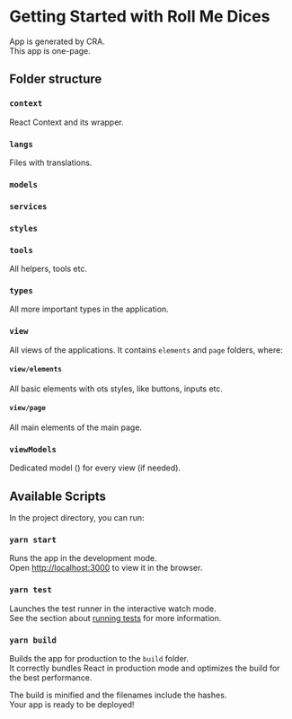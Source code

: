 # Getting Started with Roll Me Dices
App is generated by CRA. \
This app is one-page.

## Folder structure

### `context`
React Context and its wrapper.

### `langs`
Files with translations.

### `models`

### `services`

### `styles`

### `tools`
All helpers, tools etc.

### `types`
All more important types in the application.

### `view`
All views of the applications. It contains `elements` and `page` folders, where:

#### `view/elements`
All basic elements with ots styles, like buttons, inputs etc.

#### `view/page`
All main elements of the main page.

### `viewModels`
Dedicated model () for every view (if needed).

## Available Scripts

In the project directory, you can run:

### `yarn start`
Runs the app in the development mode.\
Open [http://localhost:3000](http://localhost:3000) to view it in the browser.

### `yarn test`
Launches the test runner in the interactive watch mode.\
See the section about [running tests](https://facebook.github.io/create-react-app/docs/running-tests) for more information.

### `yarn build`
Builds the app for production to the `build` folder.\
It correctly bundles React in production mode and optimizes the build for the best performance.

The build is minified and the filenames include the hashes.\
Your app is ready to be deployed!
